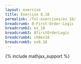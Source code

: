 ```yaml
---
layout: exercise
title: Exercise 8.18
permalink: /fol-exercises/ex_18/
breadcrumb: 8-First-Order-Logic
breadcrumb2: ex_18
breadcrumb3: 8firstOrderLogic
breadcrumb4: ch8ex18
breadcrumb5: ex8.18
---
```


{% include mathjax_support %}


